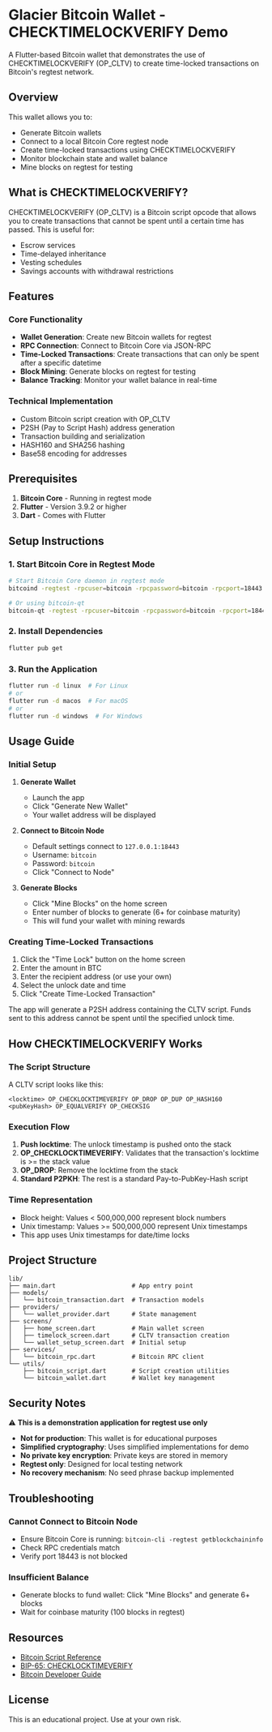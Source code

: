 # Glacier Bitcoin Wallet - CHECKTIMELOCKVERIFY Demo

A Flutter-based Bitcoin wallet that demonstrates the use of CHECKTIMELOCKVERIFY (OP_CLTV) to create time-locked transactions on Bitcoin's regtest network.

## Overview

This wallet allows you to:
- Generate Bitcoin wallets
- Connect to a local Bitcoin Core regtest node
- Create time-locked transactions using CHECKTIMELOCKVERIFY
- Monitor blockchain state and wallet balance
- Mine blocks on regtest for testing

## What is CHECKTIMELOCKVERIFY?

CHECKTIMELOCKVERIFY (OP_CLTV) is a Bitcoin script opcode that allows you to create transactions that cannot be spent until a certain time has passed. This is useful for:
- Escrow services
- Time-delayed inheritance
- Vesting schedules
- Savings accounts with withdrawal restrictions

## Features

### Core Functionality
- **Wallet Generation**: Create new Bitcoin wallets for regtest
- **RPC Connection**: Connect to Bitcoin Core via JSON-RPC
- **Time-Locked Transactions**: Create transactions that can only be spent after a specific datetime
- **Block Mining**: Generate blocks on regtest for testing
- **Balance Tracking**: Monitor your wallet balance in real-time

### Technical Implementation
- Custom Bitcoin script creation with OP_CLTV
- P2SH (Pay to Script Hash) address generation
- Transaction building and serialization
- HASH160 and SHA256 hashing
- Base58 encoding for addresses

## Prerequisites

1. **Bitcoin Core** - Running in regtest mode
2. **Flutter** - Version 3.9.2 or higher
3. **Dart** - Comes with Flutter

## Setup Instructions

### 1. Start Bitcoin Core in Regtest Mode

```bash
# Start Bitcoin Core daemon in regtest mode
bitcoind -regtest -rpcuser=bitcoin -rpcpassword=bitcoin -rpcport=18443

# Or using bitcoin-qt
bitcoin-qt -regtest -rpcuser=bitcoin -rpcpassword=bitcoin -rpcport=18443
```

### 2. Install Dependencies

```bash
flutter pub get
```

### 3. Run the Application

```bash
flutter run -d linux  # For Linux
# or
flutter run -d macos  # For macOS
# or
flutter run -d windows  # For Windows
```

## Usage Guide

### Initial Setup

1. **Generate Wallet**
   - Launch the app
   - Click "Generate New Wallet"
   - Your wallet address will be displayed

2. **Connect to Bitcoin Node**
   - Default settings connect to `127.0.0.1:18443`
   - Username: `bitcoin`
   - Password: `bitcoin`
   - Click "Connect to Node"

3. **Generate Blocks**
   - Click "Mine Blocks" on the home screen
   - Enter number of blocks to generate (6+ for coinbase maturity)
   - This will fund your wallet with mining rewards

### Creating Time-Locked Transactions

1. Click the "Time Lock" button on the home screen
2. Enter the amount in BTC
3. Enter the recipient address (or use your own)
4. Select the unlock date and time
5. Click "Create Time-Locked Transaction"

The app will generate a P2SH address containing the CLTV script. Funds sent to this address cannot be spent until the specified unlock time.

## How CHECKTIMELOCKVERIFY Works

### The Script Structure

A CLTV script looks like this:

```
<locktime> OP_CHECKLOCKTIMEVERIFY OP_DROP OP_DUP OP_HASH160 <pubKeyHash> OP_EQUALVERIFY OP_CHECKSIG
```

### Execution Flow

1. **Push locktime**: The unlock timestamp is pushed onto the stack
2. **OP_CHECKLOCKTIMEVERIFY**: Validates that the transaction's locktime is >= the stack value
3. **OP_DROP**: Remove the locktime from the stack
4. **Standard P2PKH**: The rest is a standard Pay-to-PubKey-Hash script

### Time Representation

- Block height: Values < 500,000,000 represent block numbers
- Unix timestamp: Values >= 500,000,000 represent Unix timestamps
- This app uses Unix timestamps for date/time locks

## Project Structure

```
lib/
├── main.dart                     # App entry point
├── models/
│   └── bitcoin_transaction.dart  # Transaction models
├── providers/
│   └── wallet_provider.dart      # State management
├── screens/
│   ├── home_screen.dart          # Main wallet screen
│   ├── timelock_screen.dart      # CLTV transaction creation
│   └── wallet_setup_screen.dart  # Initial setup
├── services/
│   └── bitcoin_rpc.dart          # Bitcoin RPC client
└── utils/
    ├── bitcoin_script.dart       # Script creation utilities
    └── bitcoin_wallet.dart       # Wallet key management
```

## Security Notes

⚠️ **This is a demonstration application for regtest use only**

- **Not for production**: This wallet is for educational purposes
- **Simplified cryptography**: Uses simplified implementations for demo
- **No private key encryption**: Private keys are stored in memory
- **Regtest only**: Designed for local testing network
- **No recovery mechanism**: No seed phrase backup implemented

## Troubleshooting

### Cannot Connect to Bitcoin Node

- Ensure Bitcoin Core is running: `bitcoin-cli -regtest getblockchaininfo`
- Check RPC credentials match
- Verify port 18443 is not blocked

### Insufficient Balance

- Generate blocks to fund wallet: Click "Mine Blocks" and generate 6+ blocks
- Wait for coinbase maturity (100 blocks in regtest)

## Resources

- [Bitcoin Script Reference](https://en.bitcoin.it/wiki/Script)
- [BIP-65: CHECKLOCKTIMEVERIFY](https://github.com/bitcoin/bips/blob/master/bip-0065.mediawiki)
- [Bitcoin Developer Guide](https://developer.bitcoin.org/devguide/)

## License

This is an educational project. Use at your own risk.
